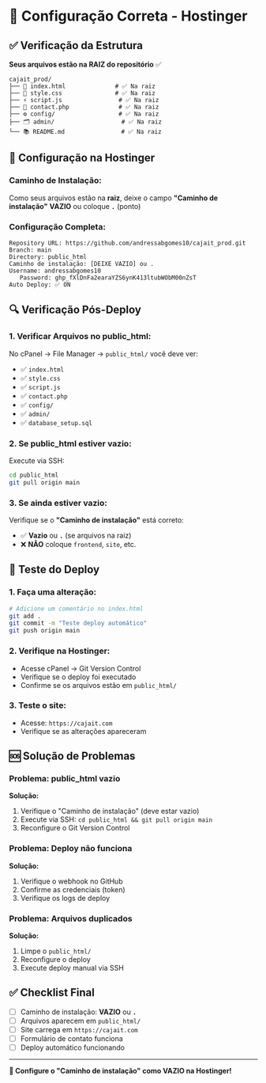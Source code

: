 # 🔧 Configuração Correta - Hostinger

## ✅ Verificação da Estrutura

**Seus arquivos estão na RAIZ do repositório** ✅

```
cajait_prod/
├── 📄 index.html              # ✅ Na raiz
├── 🎨 style.css               # ✅ Na raiz
├── ⚡ script.js                # ✅ Na raiz
├── 📧 contact.php              # ✅ Na raiz
├── ⚙️ config/                  # ✅ Na raiz
├── 🗂️ admin/                   # ✅ Na raiz
└── 📚 README.md                # ✅ Na raiz
```

## 🎯 Configuração na Hostinger

### **Caminho de Instalação:**
Como seus arquivos estão na **raiz**, deixe o campo **"Caminho de instalação"** **VAZIO** ou coloque **`.`** (ponto)

### **Configuração Completa:**
```
Repository URL: https://github.com/andressabgomes10/cajait_prod.git
Branch: main
Directory: public_html
Caminho de instalação: [DEIXE VAZIO] ou .
Username: andressabgomes10
   Password: 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
Auto Deploy: ✅ ON
```

## 🔍 Verificação Pós-Deploy

### **1. Verificar Arquivos no public_html:**
No cPanel → File Manager → `public_html/` você deve ver:
- ✅ `index.html`
- ✅ `style.css`
- ✅ `script.js`
- ✅ `contact.php`
- ✅ `config/`
- ✅ `admin/`
- ✅ `database_setup.sql`

### **2. Se public_html estiver vazio:**
Execute via SSH:
```bash
cd public_html
git pull origin main
```

### **3. Se ainda estiver vazio:**
Verifique se o **"Caminho de instalação"** está correto:
- ✅ **Vazio** ou **`.`** (se arquivos na raiz)
- ❌ **NÃO** coloque `frontend`, `site`, etc.

## 🚀 Teste do Deploy

### **1. Faça uma alteração:**
```bash
# Adicione um comentário no index.html
git add .
git commit -m "Teste deploy automático"
git push origin main
```

### **2. Verifique na Hostinger:**
- Acesse cPanel → Git Version Control
- Verifique se o deploy foi executado
- Confirme se os arquivos estão em `public_html/`

### **3. Teste o site:**
- Acesse: `https://cajait.com`
- Verifique se as alterações apareceram

## 🆘 Solução de Problemas

### **Problema: public_html vazio**
**Solução:**
1. Verifique o "Caminho de instalação" (deve estar vazio)
2. Execute via SSH: `cd public_html && git pull origin main`
3. Reconfigure o Git Version Control

### **Problema: Deploy não funciona**
**Solução:**
1. Verifique o webhook no GitHub
2. Confirme as credenciais (token)
3. Verifique os logs de deploy

### **Problema: Arquivos duplicados**
**Solução:**
1. Limpe o `public_html/`
2. Reconfigure o deploy
3. Execute deploy manual via SSH

## ✅ Checklist Final

- [ ] Caminho de instalação: **VAZIO** ou **`.`**
- [ ] Arquivos aparecem em `public_html/`
- [ ] Site carrega em `https://cajait.com`
- [ ] Formulário de contato funciona
- [ ] Deploy automático funcionando

---

**🎯 Configure o "Caminho de instalação" como VAZIO na Hostinger!** 